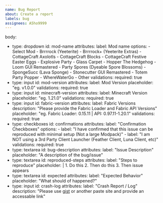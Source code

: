 ```yaml
---
name: Bug Report
about: Create a report
labels: bug
assignees: A5ho9999
---
```


body:
  - type: dropdown
    id: mod-name
    attributes:
      label: Mod name
      options:
        - Select Mod
        - Brrrrock (Yeeterite)
        - Brrrrock+ (Yeeterite Extras)
        - CottageCraft Axolotls
        - CottageCraft Blocks
        - CottageCraft Festive Easter Eggs
        - Explosive Party
        - Glass Carpet
        - Hopper The Hedgehog
        - Loom GUI Remastered
        - Party Spores (Dyeable Spore Blossoms)
        - SpongeSucc (Lava Sponge)
        - Stonecutter GUI Remastered
        - Totem Party Popper
        - WhereWaterGo
        - Other
      validations:
        required: true
  - type: input
    id: mod-version
    attributes:
      label: Mod Version
      placeholder: "eg. v1.0.0"
    validations:
      required: true
  - type: input
    id: minecraft-version
    attributes:
      label: Minecraft Version
      placeholder: "eg. 1.21.0"
    validations:
      required: true
  - type: input
    id: fabric-version
    attributes:
      label: Fabric Versions
      description: "Please provide the Fabric Loader and Fabric API Versions"
      placeholder: "eg. Fabric Loader: 0.15.11 | API: 0.97.11-1.20.1"
    validations:
      required: true
  - type: checkboxes
    id: confirmations
    attributes:
      label: "Confirmation Checkboxes"
      options:
        - label: "I have confirmed that this issue can be reproduced with minimal setup (Not a large Modpack)"
        - label: "I am NOT using a 3rd Party Client Launcher (Feather Client, Luna Client, etc)"
    validations:
      required: true
  - type: textarea
    id: bug-description
    attributes:
      label: "Issue Description"
      placeholder: "A description of the bug/issue"
  - type: textarea
    id: reproduced-steps
    attributes:
      label: "Steps to reproduce"
      placeholder: |
        1. Do this
        2. Then do this
        3. Then issue appears
  - type: textarea
    id: expected
    attributes:
      label: "Expected Behavior"
      placeholder: "What should of happened?"
  - type: input
    id: crash-log
    attributes:
      label: "Crash Report / Log"
      description: "Please use [gist](https://gist.github.com/) or another paste site and provide an accessable link"
    
